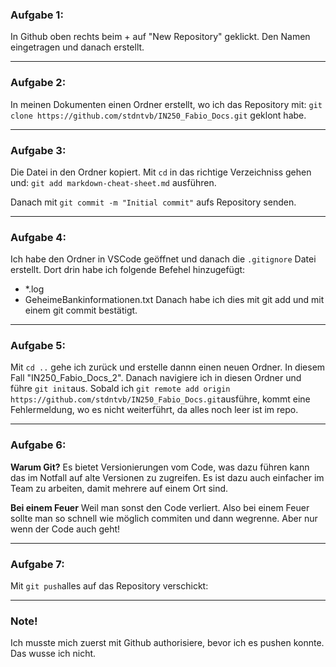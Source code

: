 ### Aufgabe 1:

In Github oben rechts beim + auf "New Repository" geklickt.
Den Namen eingetragen und danach erstellt.

---

### Aufgabe 2:

In meinen Dokumenten einen Ordner erstellt, wo ich das Repository mit:
`git clone https://github.com/stdntvb/IN250_Fabio_Docs.git`
geklont habe.

---

### Aufgabe 3:

Die Datei in den Ordner kopiert.
Mit `cd` in das richtige Verzeichniss gehen und:
`git add markdown-cheat-sheet.md`
ausführen.

Danach mit
`git commit -m "Initial commit"`
aufs Repository senden.

---

### Aufgabe 4:

Ich habe den Ordner in VSCode geöffnet und danach die `.gitignore` Datei erstellt. Dort drin habe ich folgende Befehel hinzugefügt:

- \*.log
- GeheimeBankinformationen.txt
  Danach habe ich dies mit git add und mit einem git commit bestätigt.

---

### Aufgabe 5:

Mit `cd ..` gehe ich zurück und erstelle dannn einen neuen Ordner. In diesem Fall "IN250_Fabio_Docs_2". Danach navigiere ich in diesen Ordner und führe `git init`aus. Sobald ich `git remote add origin https://github.com/stdntvb/IN250_Fabio_Docs.git`ausführe, kommt eine Fehlermeldung, wo es nicht weiterführt, da alles noch leer ist im repo.

---

### Aufgabe 6:

**Warum Git?**
Es bietet Versionierungen vom Code, was dazu führen kann das im Notfall auf alte Versionen zu zugreifen. Es ist dazu auch einfacher im Team zu arbeiten, damit mehrere auf einem Ort sind.

**Bei einem Feuer**
Weil man sonst den Code verliert. Also bei einem Feuer sollte man so schnell wie möglich commiten und dann wegrenne. Aber nur wenn der Code auch geht!

---

### Aufgabe 7:

Mit `git push`alles auf das Repository verschickt:

---

### Note!

Ich musste mich zuerst mit Github authorisiere, bevor ich es pushen konnte. Das wusse ich nicht.
